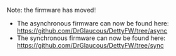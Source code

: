 
Note: the firmware has moved!

- The asynchronous firmware can now be found here: https://github.com/DrGlaucous/DettyFW/tree/async
- The synchronous firmware can now be found here: https://github.com/DrGlaucous/DettyFW/tree/sync